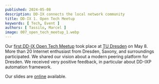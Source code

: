 ```yaml
---
published: 2024-05-08
description: DD-IX connects the local network community
title: DD-IX 1. Open Tech Meetup
keywords: [ Tech, Event ]
authors: [ Tassilo, Marcel ]
image: 007_open_tech_meetup_1.webp
---
```


Our [first DD-IX Open Tech Meetup](/event/open-tech-meeting-2024-05) took place at [TU Dresden](https://tu-dresden.de/) on May 8. More than 20 Internet enthusiast from Dresden, Saxony, and surroundings participated. We shared our vision about a modern peering platform for Dresden. We received very positive feedback, in particular about DD-IXP automation framework.

Our slides are [online](https://talks.dd-ix.net/otm2024_04/otm2024_04.pdf) available.
